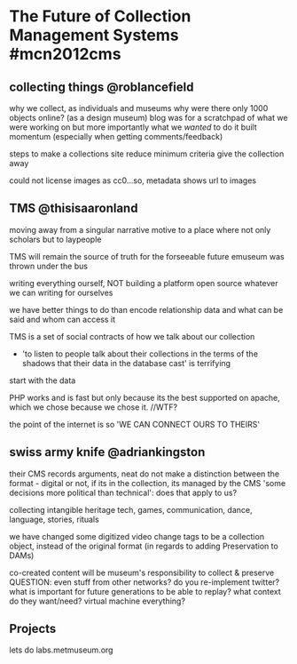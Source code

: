 The Future of Collection Management Systems #mcn2012cms
===========================================


collecting things @roblancefield
-----------------

why we collect, as individuals and museums
why were there only 1000 objects online? (as a design museum)
blog was for a scratchpad of what we were working on
  but more importantly what we *wanted* to do
  it built momentum (especially when getting comments/feedback)

steps to make a collections site
  reduce minimum criteria
  give the collection away

  could not license images as cc0...so, metadata shows url to images


TMS @thisisaaronland
---

  moving away from a singular narrative motive to
    a place where not only scholars but to laypeople

  TMS will remain the source of truth for the forseeable future
    emuseum was thrown under the bus

  writing everything ourself, NOT building a platform
    open source whatever we can
      writing for ourselves

  we have better things to do than encode relationship data and what can be said and whom can access it

  TMS is a set of social contracts of how we talk about our collection

  * 'to listen to people talk about their collections in the terms of the shadows that their data in the database cast' is terrifying

  start with the data

  PHP works and is fast but only because its the best supported on apache, which we chose because we chose it. //WTF?

  the point of the internet is so 
    'WE CAN CONNECT OURS TO THEIRS'

swiss army knife @adriankingston
----------------

  their CMS records arguments, neat
  do not make a distinction between the format - digital or not, if its in the collection, its managed by the CMS
  'some decisions more political than technical': does that apply to us?

  collecting intangible heritage
  	tech, games, communication, dance, language, stories, rituals

  we have changed some digitized video change tags to be a collection object, instead of the original format
  (in regards to adding Preservation to DAMs)

  co-created content will be museum's responsibility to collect & preserve
  	QUESTION: even stuff from other networks? do you re-implement twitter?
  		what is important for future generations to be able to replay?
  		what context do they want/need?
  		virtual machine everything?

Projects
--------
  lets do labs.metmuseum.org
